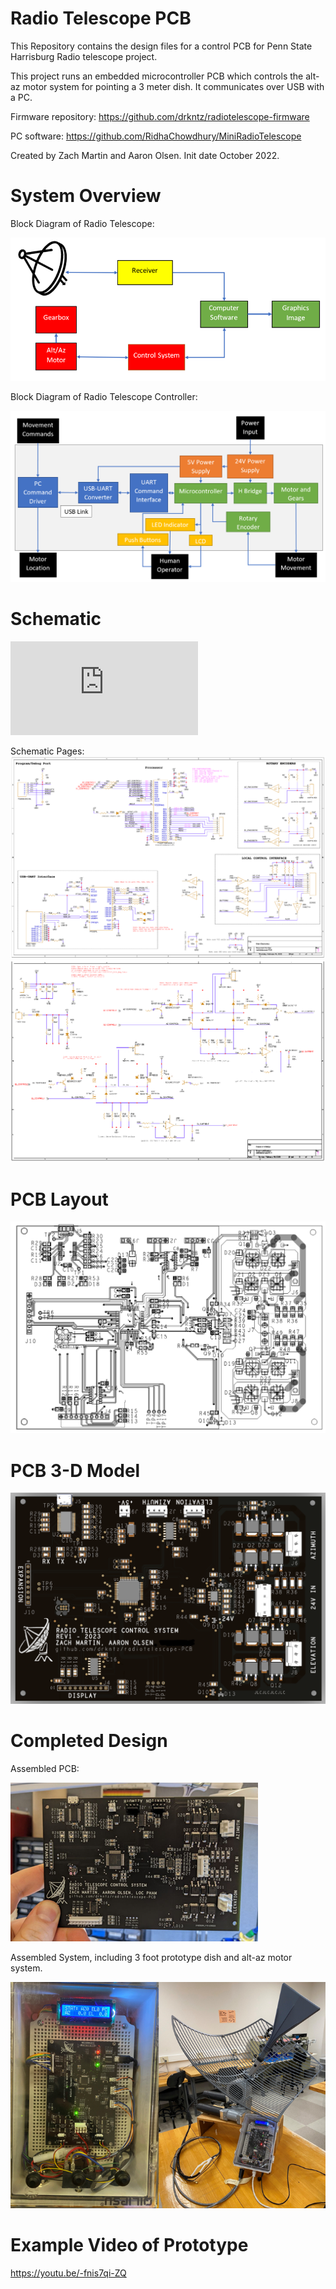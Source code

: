 # Radio Telescope PCB
This Repository contains the design files for a control PCB for Penn State Harrisburg Radio telescope project. 

This project runs an embedded microcontroller PCB which controls the alt-az motor system for pointing a 3 meter dish. 
It communicates over USB with a PC.

Firmware repository: https://github.com/drkntz/radiotelescope-firmware

PC software: https://github.com/RidhaChowdhury/MiniRadioTelescope

Created by Zach Martin and Aaron Olsen.
Init date October 2022.

# System Overview

Block Diagram of Radio Telescope:

![System_Overview](https://github.com/drkntz/radiotelescope-pcb/blob/main/Docs/System_Overview.png)

Block Diagram of Radio Telescope Controller:

![Control_System_Diagram](https://github.com/drkntz/radiotelescope-pcb/blob/main/Docs/Control_System_Diagram.png)

# Schematic

![PDF Printout](https://github.com/drkntz/radiotelescope-PCB/blob/main/Docs/radiotelescope.pdf)

Schematic Pages:
![SCH_1](https://github.com/drkntz/radiotelescope-pcb/blob/main/Docs/radiotelescope-SCH-V01_1.png)
![SCH_2](https://github.com/drkntz/radiotelescope-pcb/blob/main/Docs/radiotelescope-SCH-V01_2.png)

# PCB Layout
![PCB](https://github.com/drkntz/radiotelescope-pcb/blob/main/Docs/radiotelescope-LAY-V01.png)

# PCB 3-D Model
![3D](https://github.com/drkntz/radiotelescope-pcb/blob/main/Docs/radiotelescope-3D-V01.png)

# Completed Design

Assembled PCB:

![Assembled_PCB](https://github.com/drkntz/radiotelescope-pcb/blob/main/Docs/Assembled_PCB.png)

Assembled System, including 3 foot prototype dish and alt-az motor system.

![Assembled_System](https://github.com/drkntz/radiotelescope-pcb/blob/main/Docs/Assembled_System.png)

# Example Video of Prototype

https://youtu.be/-fnis7qi-ZQ